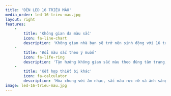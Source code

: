 ```yaml
---
title: 'ĐÈN LED 16 TRIỆU MÀU'
media_order: led-16-trieu-mau.jpg
layout: right
features:
    -
        title: 'Không gian đa màu sắc'
        icon: fa-line-chart
        description: 'Không gian nhà bạn sẽ trở nên sinh động với 16 triệu màu sắc tùy biến theo từng không gian và sự kiện, giúp bạn có một bữa tiệc sinh nhật, đêm noel hay năm mới lãng mạn và hạnh phúc.'
    -
        title: 'Đổi màu sắc theo ý muốn'
        icon: fa-life-ring
        description: 'Tận hưởng không gian sắc màu theo đúng tâm trạng, sẽ giúp bạn thư giãn thoải mái nhất.'
    -
        title: 'Kết hợp thiết bị khác'
        icon: fa-calculator
        description: 'Hòa chung với âm nhạc, sắc màu rực rỡ và ánh sáng chan hòa. Ngôi nhà bạn sẽ là nơi bạn luôn muốn trở về.'
image: led-16-trieu-mau.jpg
---
```



